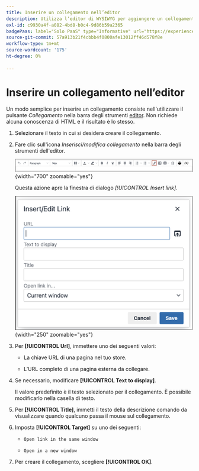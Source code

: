 ```yaml
---
title: Inserire un collegamento nell’editor
description: Utilizza l’editor di WYSIWYG per aggiungere un collegamento al contenuto
exl-id: c9930a4f-a082-4bd8-b0c4-9d86b59a2365
badgePaas: label="Solo PaaS" type="Informative" url="https://experienceleague.adobe.com/en/docs/commerce/user-guides/product-solutions" tooltip="Applicabile solo ai progetti Adobe Commerce on Cloud (infrastruttura PaaS gestita da Adobe) e ai progetti on-premise."
source-git-commit: 57a913b21f4cbbb4f0800afe13012ff46d578f8e
workflow-type: tm+mt
source-wordcount: '175'
ht-degree: 0%

---
```


# Inserire un collegamento nell’editor

Un modo semplice per inserire un collegamento consiste nell&#39;utilizzare il pulsante _Collegamento_ nella barra degli strumenti [editor](editor.md). Non richiede alcuna conoscenza di HTML e il risultato è lo stesso.

1. Selezionare il testo in cui si desidera creare il collegamento.

1. Fare clic sull&#39;icona _Inserisci/modifica collegamento_ nella barra degli strumenti dell&#39;editor.

   ![Barra degli strumenti dell&#39;editor - Inserisci collegamento](./assets/editor-toolbar-link-button.png){width="700" zoomable="yes"}

   Questa azione apre la finestra di dialogo _[!UICONTROL Insert link]_.

   ![Editor - Finestra di dialogo Inserisci collegamento](./assets/editor-dialog-insert-link.png){width="250" zoomable="yes"}

1. Per **[!UICONTROL Url]**, immettere uno dei seguenti valori:

   - La chiave URL di una pagina nel tuo store.

   - L’URL completo di una pagina esterna da collegare.

1. Se necessario, modificare **[!UICONTROL Text to display]**.

   Il valore predefinito è il testo selezionato per il collegamento. È possibile modificarlo nella casella di testo.

1. Per **[!UICONTROL Title]**, immetti il testo della descrizione comando da visualizzare quando qualcuno passa il mouse sul collegamento.

1. Imposta **[!UICONTROL Target]** su uno dei seguenti:

   - `Open link in the same window`

   - `Open in a new window`

1. Per creare il collegamento, scegliere **[!UICONTROL OK]**.
